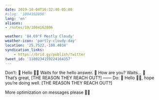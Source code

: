 ```yaml
---
date: 2019-10-04T16:32:40-05:00
#slug: '1004162806'
lang: 'en'
aliases:
- /notes/19/1004162806

weather: '84.69°F Mostly Cloudy'
weather-icon: 'partly-cloudy-day'
location: '25.7522,-100.4034'
syndication_links:
    - https://brid.gy/publish/twitter
tweet_id: '1180234159224164357'
---
```

‪Don’t:‬
‪💬 Hello 👋🏼‬
‪Waits for the hello answer.‬
‪💬 How are you?‬
‪Waits...‬
‪💬 That’s great, [THE REASON THEY REACH OUT?]‬
‪——‬
‪Do:‬
‪💬 Hello 👋🏼, hope you’re doing well. [THE REASON THEY REACH OUT?]‬


‪More optimization on messages please 🙏🏼‬
